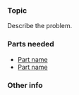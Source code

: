 ### Topic

Describe the problem.

### Parts needed

 * [Part name](link)
 * [Part name](link)

### Other info
